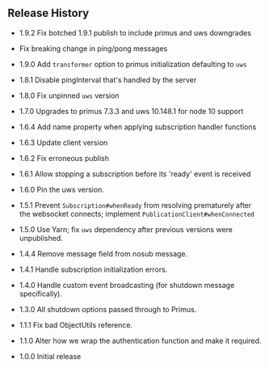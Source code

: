 ## Release History

* 1.9.2 Fix botched 1.9.1 publish to include primus and uws downgrades

*  Fix breaking change in ping/pong messages

* 1.9.0 Add `transformer` option to primus initialization defaulting to `uws`

* 1.8.1 Disable pingInterval that's handled by the server

* 1.8.0 Fix unpinned `uws` version

* 1.7.0 Upgrades to primus 7.3.3 and uws 10.148.1 for node 10 support

* 1.6.4 Add name property when applying subscription handler functions

* 1.6.3 Update client version

* 1.6.2 Fix erroneous publish

* 1.6.1 Allow stopping a subscription before its 'ready' event is received

* 1.6.0 Pin the uws version.

* 1.5.1 Prevent `Subscription#whenReady` from resolving prematurely after the websocket connects; implement `PublicationClient#whenConnected`

* 1.5.0 Use Yarn; fix `uws` dependency after previous versions were unpublished.

* 1.4.4 Remove message field from nosub message.

* 1.4.1 Handle subscription initialization errors.

* 1.4.0 Handle custom event broadcasting (for shutdown message specifically).

* 1.3.0 All shutdown options passed through to Primus.

* 1.1.1 Fix bad ObjectUtils reference.

* 1.1.0 Alter how we wrap the authentication function and make it required.

* 1.0.0 Initial release
